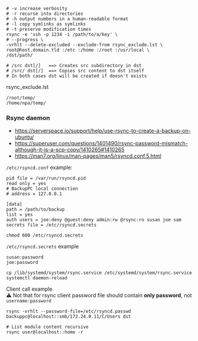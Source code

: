 ```shell
# -v increase verbosity
# -r recurse into directories
# -h output numbers in a human-readable format
# -l copy symlinks as symlinks
# -t preserve modification times
rsync -e 'ssh -p 1234 -i /path/to/a/key' \
# --progress \
-vrhlt --delete-excluded --exclude-from rsync_exclude.lst \
root@host.domain.tld :/etc :/home :/root :/usr/local \
/dst/path/

# /src dst[/]   ==> Creates src subdirectory in dst
# /src/ dst[/]  ==> Copies src content to dst itself
# In both cases dst will be created if doesn't exists
```
rsync_exclude.lst
```
/root/temp/
/home/npa/temp/
```
### Rsync daemon
* https://serverspace.io/support/help/use-rsync-to-create-a-backup-on-ubuntu/
* https://superuser.com/questions/1401490/rsync-password-mismatch-although-it-is-a-scp-copy/1410265#1410265
* https://man7.org/linux/man-pages/man5/rsyncd.conf.5.html

`/etc/rsyncd.conf` example:
```
pid file = /var/run/rsyncd.pid
read only = yes
# BackupPC local connection
# address = 127.0.0.1

[data]
path = /path/to/backup
list = yes
auth users = joe:deny @guest:deny admin:rw @rsync:ro susan joe sam
secrets file = /etc/rsyncd.secrets
```
```shell
chmod 600 /etc/rsyncd.secrets
```
`/etc/rsyncd.secrets` example
```
susan:password
joe:password
```

```shell
cp /lib/systemd/system/rsync.service /etc/systemd/system/rsync.service
systemctl daemon-reload
```
Client call example<br>
:warning: Not that for rsync client password file should contain **only password**, not `username:password`

```shell
rsync -vrhlt --password-file=/etc/rsyncd.passwd backuppc@localhost::smb/172.24.0.11/C/Users dst

# List module content recursive
rsync user@localhost::home -r
```
